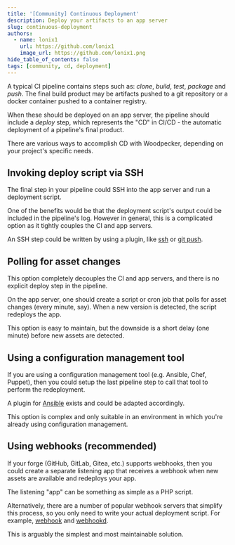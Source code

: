 ```yaml
---
title: '[Community] Continuous Deployment'
description: Deploy your artifacts to an app server
slug: continuous-deployment
authors:
  - name: lonix1
    url: https://github.com/lonix1
    image_url: https://github.com/lonix1.png
hide_table_of_contents: false
tags: [community, cd, deployment]
---
```


A typical CI pipeline contains steps such as: _clone_, _build_, _test_, _package_ and _push_. The final build product may be artifacts pushed to a git repository or a docker container pushed to a container registry.

When these should be deployed on an app server, the pipeline should include a _deploy_ step, which represents the "CD" in CI/CD - the automatic deployment of a pipeline's final product.

There are various ways to accomplish CD with Woodpecker, depending on your project's specific needs.

<!--truncate-->

## Invoking deploy script via SSH

The final step in your pipeline could SSH into the app server and run a deployment script.

One of the benefits would be that the deployment script's output could be included in the pipeline's log. However in general, this is a complicated option as it tightly couples the CI and app servers.

An SSH step could be written by using a plugin, like [ssh](https://plugins.drone.io/plugins/ssh) or [git push](https://woodpecker-ci.org/plugins/git-push).

## Polling for asset changes

This option completely decouples the CI and app servers, and there is no explicit deploy step in the pipeline.

On the app server, one should create a script or cron job that polls for asset changes (every minute, say). When a new version is detected, the script redeploys the app.

This option is easy to maintain, but the downside is a short delay (one minute) before new assets are detected.

## Using a configuration management tool

If you are using a configuration management tool (e.g. Ansible, Chef, Puppet), then you could setup the last pipeline step to call that tool to perform the redeployment.

A plugin for [Ansible](https://woodpecker-ci.org/plugins/ansible) exists and could be adapted accordingly.

This option is complex and only suitable in an environment in which you're already using configuration management.

## Using webhooks (recommended)

If your forge (GitHub, GitLab, Gitea, etc.) supports webhooks, then you could create a separate listening app that receives a webhook when new assets are available and redeploys your app.

The listening "app" can be something as simple as a PHP script.

Alternatively, there are a number of popular webhook servers that simplify this process, so you only need to write your actual deployment script. For example, [webhook](https://github.com/adnanh/webhook) and [webhookd](https://github.com/ncarlier/webhookd).

This is arguably the simplest and most maintainable solution.
